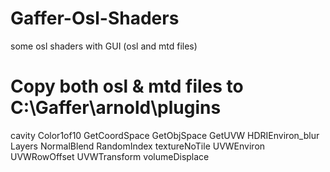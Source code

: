 # Gaffer-Osl-Shaders
some osl shaders with GUI (osl and mtd files)

# Copy both osl & mtd files to C:\Gaffer\arnold\plugins

cavity
Color1of10
GetCoordSpace
GetObjSpace
GetUVW
HDRIEnviron_blur
Layers
NormalBlend
RandomIndex
textureNoTile
UVWEnviron
UVWRowOffset
UVWTransform
volumeDisplace
